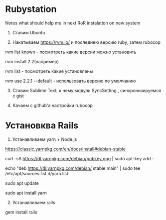 # Rubystation

Notes what should help me in next RoR instalation on new system

1. Ставим Ubuntu

2. Накатываем https://rvm.io/ и последнею версию ruby, затем rubocop

rvm list known - посмотреть какие версии можно установить

rvm install 2.2(например)

rvm list - посмотреть какие установлены

rvm use 2.2.1 --default - использовать версию по умолчанию

3. Ставим Sublime Text, к нему модуль SyncSetting , синхронизируемся с gist

4. Качаем с github'a настройки rubocop

# Установква Rails
1. Устанавливаем yarn + Node.js

https://classic.yarnpkg.com/en/docs/install#debian-stable

curl -sS https://dl.yarnpkg.com/debian/pubkey.gpg | sudo apt-key add -

echo "deb https://dl.yarnpkg.com/debian/ stable main" | sudo tee /etc/apt/sources.list.d/yarn.list

sudo apt update

sudo apt install yarn

2. Устанавливаем rails

gem install rails
